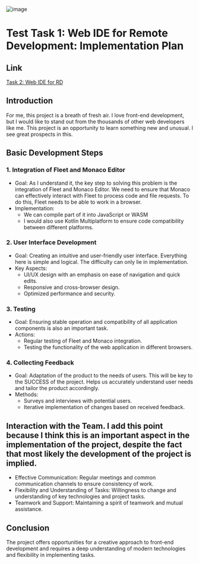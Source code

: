 ![image](https://github.com/SKom2/kotlin-js-text-editor/assets/103752057/22891142-3f7a-4486-9c20-9bcd9784597c)

# Test Task 1: Web IDE for Remote Development: Implementation Plan

## Link
[Task 2: Web IDE for RD](https://github.com/SKom2/kotlin-js-text-editor/blob/master/README.md)

## Introduction

For me, this project is a breath of fresh air. I love front-end development, but I would like to stand out from the thousands of other web developers like me. This project is an opportunity to learn something new and unusual. I see great prospects in this.

## Basic Development Steps

### 1. Integration of Fleet and Monaco Editor
- Goal: As I understand it, the key step to solving this problem is the integration of Fleet and Monaco Editor. We need to ensure that Monaco can effectively interact with Fleet to process code and file requests. To do this, Fleet needs to be able to work in a browser.
- Implementation:
   - We can compile part of it into JavaScript or WASM
   - I would also use Kotlin Multiplatform to ensure code compatibility between different platforms.

### 2. User Interface Development
- Goal: Creating an intuitive and user-friendly user interface. Everything here is simple and logical. The difficulty can only lie in implementation.
- Key Aspects:
   - UI/UX design with an emphasis on ease of navigation and quick edits.
   - Responsive and cross-browser design.
   - Optimized performance and security.

### 3. Testing
- Goal: Ensuring stable operation and compatibility of all application components is also an important task.
- Actions:
   - Regular testing of Fleet and Monaco integration.
   - Testing the functionality of the web application in different browsers.

### 4. Collecting Feedback
- Goal: Adaptation of the product to the needs of users. This will be key to the SUCCESS of the project. Helps us accurately understand user needs and tailor the product accordingly.
- Methods:
   - Surveys and interviews with potential users.
   - Iterative implementation of changes based on received feedback.

## Interaction with the Team. I add this point because I think this is an important aspect in the implementation of the project, despite the fact that most likely the development of the project is implied.

- Effective Communication: Regular meetings and common communication channels to ensure consistency of work.
- Flexibility and Understanding of Tasks: Willingness to change and understanding of key technologies and project tasks.
- Teamwork and Support: Maintaining a spirit of teamwork and mutual assistance.

## Conclusion

The project offers opportunities for a creative approach to front-end development and requires a deep understanding of modern technologies and flexibility in implementing tasks.
​
